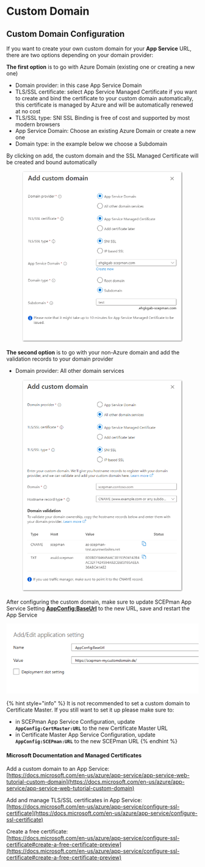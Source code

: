 # Custom Domain

## Custom Domain Configuration

If you want to create your own custom domain for your **App Service** URL, there are two options depending on your domain provider:

**The first option** is to go with Azure Domain (existing one or creating a new one)

* Domain provider: in this case App Service Domain
* TLS/SSL certificate: select App Service Managed Certificate if you want to create and bind the certificate to your custom domain automatically, this certificate is managed by Azure and will be automatically renewed at no cost
* TLS/SSL type: SNI SSL Binding is free of cost and supported by most modern browsers
* App Service Domain: Choose an existing Azure Domain or create a new one
* Domain type: in the example below we choose a Subdomain

By clicking on add, the custom domain and the SSL Managed Certificate will be created and bound automatically

<figure><img src="../../.gitbook/assets/2022-12-23%2015_12_15-Window.png" alt=""><figcaption></figcaption></figure>

**The second option** is to go with your non-Azure domain and add the validation records to your domain provider

* Domain provider: All other domain services

<figure><img src="../../.gitbook/assets/2022-12-23%2017_01_35-Window.png" alt=""><figcaption></figcaption></figure>

After configuring the custom domain, make sure to update SCEPman App Service Setting [**AppConfig:BaseUrl**](application-settings/basics.md#appconfig-baseurl) to the new URL, save and restart the App Service

![](<../../../.gitbook/assets/scepman-cname4-1 (1).png>)

{% hint style="info" %}
It is not recommended to set a custom domain to Certificate Master. If you still want to set it up please make sure to:

* in SCEPman App Service Configuration, update **`AppConfig:CertMaster:URL`** to the new Certificate Master URL
* in Certificate Master App Service Configuration, update **`AppConfig:SCEPman:URL`** to the new SCEPman URL
{% endhint %}

#### Microsoft Documentation and Managed Certificates

Add a custom domain to an App Service:\
[https://docs.microsoft.com/en-us/azure/app-service/app-service-web-tutorial-custom-domain](https://docs.microsoft.com/en-us/azure/app-service/app-service-web-tutorial-custom-domain)

Add and manage TLS/SSL certificates in App Service:\
[https://docs.microsoft.com/en-us/azure/app-service/configure-ssl-certificate](https://docs.microsoft.com/en-us/azure/app-service/configure-ssl-certificate)

Create a free certificate:\
[https://docs.microsoft.com/en-us/azure/app-service/configure-ssl-certificate#create-a-free-certificate-preview](https://docs.microsoft.com/en-us/azure/app-service/configure-ssl-certificate#create-a-free-certificate-preview)
